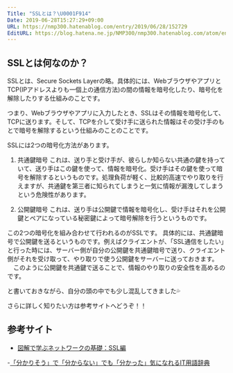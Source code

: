 ```yaml
---
Title: "SSLとは？\U0001F914"
Date: 2019-06-28T15:27:29+09:00
URL: https://nmp300.hatenablog.com/entry/2019/06/28/152729
EditURL: https://blog.hatena.ne.jp/NMP300/nmp300.hatenablog.com/atom/entry/17680117127210096281
---
```


## SSLとは何なのか？

SSLとは、Secure Sockets Layerの略。具体的には、WebブラウザやアプリとTCP(IPアドレスよりも一個上の通信方法)の間の情報を暗号化したり、暗号化を解除したりする仕組みのことです。

つまり、Webブラウザやアプリに入力したとき、SSLはその情報を暗号化して、TCPに送ります。そして、TCPを介して受け手に送られた情報はその受け手のもとで暗号を解除するという仕組みのことのことです。

SSLには2つの暗号化方法があります。
  
1. 共通鍵暗号
これは、送り手と受け手が、彼らしか知らない共通の鍵を持っていて、送り手はこの鍵を使って、情報を暗号化。受け手はその鍵を使って暗号を解除するというものです。処理負荷が軽く、比較的高速でやり取りを行えますが、共通鍵を第三者に知られてしまうと一気に情報が漏洩してしまうという危険性があります。

2. 公開鍵暗号
これは、送り手は公開鍵で情報を暗号化し、受け手はそれを公開鍵とペアになっている秘密鍵によって暗号解除を行うというものです。

この2つの暗号化を組み合わせて行われるのがSSLです。
具体的には、共通鍵暗号で公開鍵を送るというものです。例えばクライエントが、「SSL通信をしたい」と行った時には、サーバー側が自分の公開鍵を共通鍵暗号で送り、クライエント側がそれを受け取って、やり取りで使う公開鍵をサーバーに送っておきます。
　このように公開鍵を共通鍵で送ることで、情報のやり取りの安全性を高めるのです。


と書いておきながら、自分の頭の中でも少し混乱してきました💦

さらに詳しく知りたい方は参考サイトへどうぞ！！


## 参考サイト
- [図解で学ぶネットワークの基礎：SSL編](https://tech.nikkeibp.co.jp/it/article/COLUMN/20071002/283518/)

-[「分かりそう」で「分からない」でも「分かった」気になれるIT用語辞典](https://wa3.i-3-i.info/word19.html) 
